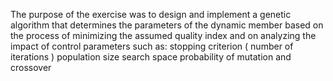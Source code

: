 The purpose of the exercise was to design and implement a genetic algorithm that determines the parameters of the dynamic member based on the process of minimizing the assumed quality index and on analyzing the impact of control parameters such as:
stopping criterion ( number of iterations )
population size 
search space 
probability of mutation and crossover
